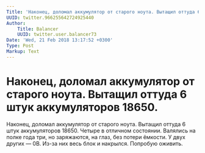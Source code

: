 ```yaml
---
Title: 'Наконец, доломал аккумулятор от старого ноута. Вытащил оттуда 6 штук аккумуляторов 18650.'
UUID: twitter.966255642724925440
Author:
    Title: Balancer
    UUID: twitter.user.balancer73
Date: 'Wed, 21 Feb 2018 13:17:52 +0300'
Type: Post
Markup: Text
---
```


# Наконец, доломал аккумулятор от старого ноута. Вытащил оттуда 6 штук аккумуляторов 18650.

Наконец, доломал аккумулятор от старого ноута. Вытащил
оттуда 6 штук аккумуляторов 18650. Четыре в отличном
состоянии. Валялись на полке года три, но заряжаются, на
глаз, без потери ёмкости. У двух других — 0В. Из-за них весь
блок и накрылся. Попробую оживить.